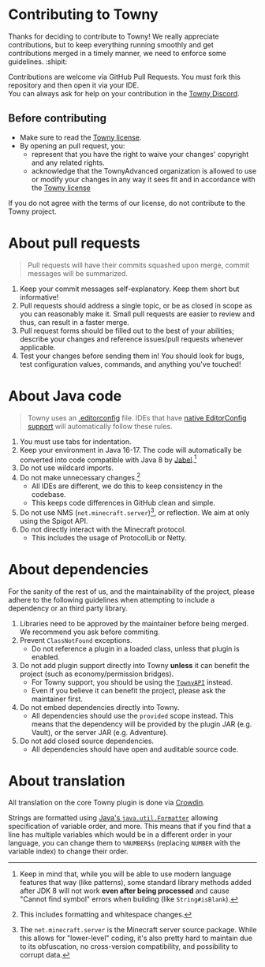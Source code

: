 # Contributing to Towny
Thanks for deciding to contribute to Towny! We really appreciate contributions, but to keep everything running smoothly and get contributions merged in a timely manner, we need to enforce some guidelines. :shipit:

Contributions are welcome via GitHub Pull Requests.
You must fork this repository and then open it via your IDE.   
You can always ask for help on your contribution in the [Towny Discord](https://discord.gg/gnpVs5m).    

## Before contributing
- Make sure to read the [Towny license](https://github.com/TownyAdvanced/Towny/blob/master/LICENSE.md).
- By opening an pull request, you:
    - represent that you have the right to waive your changes' copyright and any related rights.
    - acknowledge that the TownyAdvanced organization is allowed to use or modify your changes in any way it sees fit and in accordance with the [Towny license](https://github.com/TownyAdvanced/Towny/blob/master/LICENSE.md)

If you do not agree with the terms of our license, do not contribute to the Towny project.

# About pull requests
> Pull requests will have their commits squashed upon merge, commit messages will be summarized.

1. Keep your commit messages self-explanatory. Keep them short but informative!
2. Pull requests should address a single topic, or be as closed in scope as you can reasonably make it. Small pull requests are easier to review and thus, can result in a faster merge.
3. Pull request forms should be filled out to the best of your abilities; describe your changes and reference issues/pull requests whenever applicable.
4. Test your changes before sending them in! You should look for bugs, test configuration values, commands, and anything you've touched!

# About Java code
> Towny uses an [.editorconfig](https://editorconfig.org) file. IDEs that have [native EditorConfig support](https://editorconfig.org/#pre-installed) will automatically follow these rules.
    
1. You must use tabs for indentation. 
2. Keep your environment in Java 16-17. The code will automatically be converted into code compatible with Java 8 by [Jabel](https://github.com/bsideup/jabel).[^jabel-warning]
3. Do not use wildcard imports.
4. Do not make unnecessary changes.[^changes]
   - All IDEs are different, we do this to keep consistency in the codebase.
   - This keeps code differences in GitHub clean and simple.
5. Do not use NMS (`net.minecraft.server`)[^nms], or reflection. We aim at only using the Spigot API.
6. Do not directly interact with the Minecraft protocol.
   - This includes the usage of ProtocolLib or Netty.

# About dependencies
For the sanity of the rest of us, and the maintainability of the project, please adhere to the following guidelines when attempting to include a dependency or an third party library.

1. Libraries need to be approved by the maintainer before being merged. We recommend you ask before commiting.     
2. Prevent `ClassNotFound` exceptions.
   - Do not reference a plugin in a loaded class, unless that plugin is enabled.
3. Do not add plugin support directly into Towny **unless** it can benefit the project (such as economy/permission bridges).
   - For Towny support, you should be using the [`TownyAPI`](https://github.com/TownyAdvanced/Towny/wiki/TownyAPI) instead.
   - Even if you believe it can benefit the project, please ask the maintainer first.
4. Do not embed dependencies directly into Towny.
   - All dependencies should use the `provided` scope instead. This means that the dependency will be provided by the plugin JAR (e.g. Vault), or the server JAR (e.g. Adventure).
5. Do not add closed source dependencies.
   - All dependencies should have open and auditable source code.

# About translation
All translation on the core Towny plugin is done via [Crowdin](https://crowdin.com/project/townyadvanced).

Strings are formatted using [Java's `java.util.Formatter`](https://docs.oracle.com/en/java/javase/18/docs/api/java.base/java/util/Formatter.html) allowing specification of variable order, and more. This means that if you find that a line has multiple variables which would be in a different order in your language, you can change them to `%NUMBER$s` (replacing `NUMBER` with the variable index) to change their order. 

[^jabel-warning]: Keep in mind that, while you will be able to use modern language features that way (like patterns), some standard library methods added after JDK 8 will not work **even after being processed** and cause "Cannot find symbol" errors when building (like `String#isBlank`).

[^changes]: This includes formatting and whitespace changes.

[^nms]: The `net.minecraft.server` is the Minecraft server source package. While this allows for "lower-level" coding, it's also pretty hard to maintain due to its obfuscation, no cross-version compatibility, and possibility to corrupt data.

